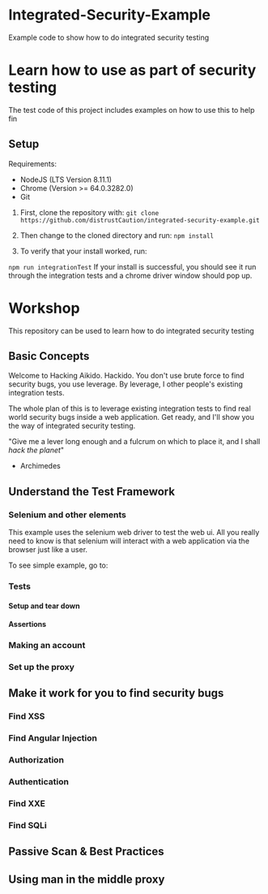 # Integrated-Security-Example
Example code to show how to do integrated security testing

# Learn how to use as part of security testing

The test code of this project includes examples on how to use this to help fin

## Setup 

Requirements: 
* NodeJS (LTS Version 8.11.1) 
* Chrome (Version  >= 64.0.3282.0)
* Git

1. First, clone the repository with:
```git clone https://github.com/distrustCaution/integrated-security-example.git```

2. Then change to the cloned directory and run:
```npm install```

3. To verify that your install worked, run:

```npm run integrationTest```
If your install is successful, you should see it run through the integration tests and a chrome driver window should pop up. 

# Workshop

This repository can be used to learn how to do integrated security testing

## Basic Concepts

Welcome to Hacking Aikido. Hackido. You don't use brute force to find security bugs, you use leverage. 
By leverage, I other people's existing integration tests.

The whole plan of this is to leverage existing integration tests to find real world security bugs inside a web application.
Get ready, and I'll show you the way of integrated security testing. 

"Give me a lever long enough and a fulcrum on which to place it, and I shall *hack the planet*"

- Archimedes

## Understand the Test Framework

### Selenium and other elements

This example uses the selenium web driver to test the web ui. All you really need to know is that selenium will interact with a web application via the browser just like a user.

To see simple example, go to: 



### Tests

#### Setup and tear down

#### Assertions

### Making an account

### Set up the proxy

## Make it work for you to find security bugs

### Find XSS

### Find Angular Injection

### Authorization

### Authentication

### Find XXE

### Find SQLi

## Passive Scan & Best Practices

## Using man in the middle proxy

